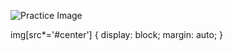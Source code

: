 ![Practice Image](../master/image.jpg#center)


img[src*='#center'] { 
    display: block;
    margin: auto;
}
